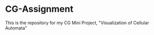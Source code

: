 # CG-Assignment
This is the repository for my CG Mini Project, "Visualization of Cellular Automata"
